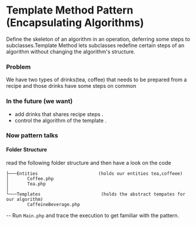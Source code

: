 # Template Method Pattern (Encapsulating Algorithms)
Define the skeleton of an algorithm in an operation, deferring some steps to subclasses.Template Method lets subclasses redefine certain steps of an algorithm without changing the algorithm's structure.

### Problem
We have two types of drinks(tea, coffee) that needs to be prepared from a recipe and those drinks have some steps on common
<br>

### In the future (we want)
- add drinks that shares recipe steps .
- control the algorithm of the template .


### Now pattern talks

#### Folder Structure
read the following folder structure and then have a look on the code
```
├───Entities                       (holds our entities tea,coffeee)
│       Coffee.php
│       Tea.php
│
└───Templates                       (holds the abstract tempates for our algorithm)
        CaffeineBeverage.php       
```

-- Run `Main.php` and trace the execution to get familiar with the pattern.